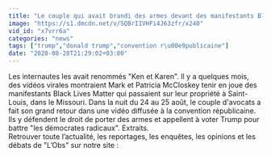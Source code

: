 ```yaml
---
title: "Le couple qui avait brandi des armes devant des manifestants Black Lives Matter soutient Trump"
image: "https://s1.dmcdn.net/v/SQBrI1VHFi4J63zfr/x240"
vid_id: "x7vrr6a"
categories: "news"
tags: ["trump","donald trump","convention r\u00e9publicaine"]
date: "2020-08-28T21:29:02+03:00"
---
```

Les internautes les avait renommés &quot;Ken et Karen&quot;. Il y a quelques mois, des vidéos virales montraient Mark et Patricia McCloskey tenir en joue des manifestants Black Lives Matter qui passaient sur leur propriété à Saint-Louis, dans le Missouri. Dans la nuit du 24 au 25 août, le couple d'avocats a fait son grand retour dans une vidéo diffusée à la convention républicaine. Ils y défendent le droit de porter des armes et appellent à voter Trump pour battre &quot;les démocrates radicaux&quot;.  Extraits.  <br>Retrouver toute l’actualité, les reportages, les enquêtes, les opinions et les débats de &quot;L’Obs&quot; sur notre site : 
